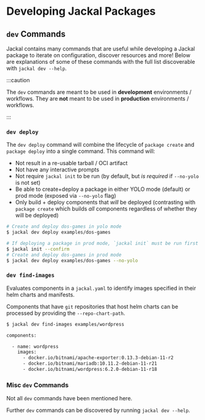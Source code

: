 # Developing Jackal Packages

## `dev` Commands

Jackal contains many commands that are useful while developing a Jackal package to iterate on configuration, discover resources and more!  Below are explanations of some of these commands with the full list discoverable with `jackal dev --help`.

:::caution

The `dev` commands are meant to be used in **development** environments / workflows. They are **not** meant to be used in **production** environments / workflows.

:::

### `dev deploy`

The `dev deploy` command will combine the lifecycle of `package create` and `package deploy` into a single command. This command will:

- Not result in a re-usable tarball / OCI artifact
- Not have any interactive prompts
- Not require `jackal init` to be run (by default, but _is required_ if `--no-yolo` is not set)
- Be able to create+deploy a package in either YOLO mode (default) or prod mode (exposed via `--no-yolo` flag)
- Only build + deploy components that _will_ be deployed (contrasting with `package create` which builds _all_ components regardless of whether they will be deployed)

```bash
# Create and deploy dos-games in yolo mode
$ jackal dev deploy examples/dos-games
```

```bash
# If deploying a package in prod mode, `jackal init` must be run first
$ jackal init --confirm
# Create and deploy dos-games in prod mode
$ jackal dev deploy examples/dos-games --no-yolo
```

### `dev find-images`

Evaluates components in a `jackal.yaml` to identify images specified in their helm charts and manifests.

Components that have `git` repositories that host helm charts can be processed by providing the `--repo-chart-path`.

```bash
$ jackal dev find-images examples/wordpress

components:

  - name: wordpress
    images:
      - docker.io/bitnami/apache-exporter:0.13.3-debian-11-r2
      - docker.io/bitnami/mariadb:10.11.2-debian-11-r21
      - docker.io/bitnami/wordpress:6.2.0-debian-11-r18
```

### Misc `dev` Commands

Not all `dev` commands have been mentioned here.

Further `dev` commands can be discovered by running `jackal dev --help`.
